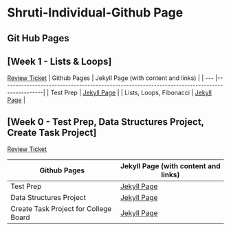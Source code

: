 # Shruti-Individual-Github Page

## Git Hub Pages

## [Week 1 - Lists & Loops]
[Review Ticket](https://github.com/shrutiapcsp/Shruti-Individual-/issues/2)
| Github Pages | Jekyll Page (with content and links)                                                        | 
| --- |---------------------------------------------------------------------------------------------|
| Test Prep | [Jekyll Page](https://shrutiapcsp.github.io/Shruti-Individual-/test%20prep)                 |
| Lists, Loops, Fibonacci | [Jekyll Page](https://shrutiapcsp.github.io/Shruti-Individual-/data%20structures%20project) | 


## [Week 0 - Test Prep, Data Structures Project, Create Task Project]
[Review Ticket](https://github.com/shrutiapcsp/Shruti-Individual-/issues/1)

| Github Pages | Jekyll Page (with content and links)                                                        | 
| --- |---------------------------------------------------------------------------------------------|
| Test Prep | [Jekyll Page](https://shrutiapcsp.github.io/Shruti-Individual-/test%20prep)                 |
| Data Structures Project | [Jekyll Page](https://shrutiapcsp.github.io/Shruti-Individual-/data%20structures%20project) | 
| Create Task Project for College Board | [Jekyll Page](https://shrutiapcsp.github.io/Shruti-Individual-/create%20task%20project)  
